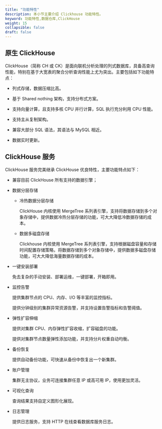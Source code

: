 ```yaml
---
title: "功能特性"
description: 本小节主要介绍 Clickhouse 功能特性。 
keyword: 功能特性,数据仓库,ClickHouse
weight: 15
collapsible: false
draft: false
---
```


## 原生 ClickHouse

ClickHouse（简称 CH 或 CK）是面向联机分析处理的列式数据库，具备高查询性能，特别在基于大宽表的聚合分析查询性能上尤为突出。主要包括如下功能特点：

- 列式存储，数据压缩比高。

- 基于 Shared nothing 架构，支持分布式方案。

- 支持向量计算，且支持多核 CPU 并行计算，SQL 执行充分利用 CPU 性能。

- 支持主从复制架构。

- 兼容大部分 SQL 语法，其语法与 MySQL 相近。

- 数据实时更新。

## ClickHouse 服务

ClickHouse 服务完美继承 ClickHouse 优良特性，主要功能特点如下：

- 兼容目前 ClickHouse 所有支持的数据引擎；

- 数据分层存储

  - 冷热数据分层存储

    ClickHouse 内核使用 MergeTree 系列表引擎，支持将数据存储到多个对象存储中，提供数据冷热分层存储的功能，可大大降低冷数据存储的成本。

  - 数据多磁盘存储

    Clickhouse 内核使用 MergeTree 系列表引擎，支持根据磁盘容量和存储时间配置存储策略，将数据存储到多个对象存储中，提供数据多磁盘存储功能，可大大降低海量数据存储的成本。

- 一键安装部署
  
  免去复杂的手动安装、部署运维，一键部署，开箱即用。

- 监控告警
  
  提供集群节点的 CPU、内存、I/O 等丰富的监控指标。

  提供分钟级别的集群异常资源告警，并支持设置告警指标和告警阈值。

- 弹性扩容伸缩
  
  提供对集群 CPU、内存弹性扩容收缩，扩容磁盘的功能。

  提供对集群节点数量弹性添加功能，并支持分片权重自动均衡。

- 备份恢复
  
  提供自动备份功能，可快速从备份中恢复出一个新集群。

- 账户管理
  
  集群无主协议，业务可连接集群任意 IP 或高可用 IP，使用更加灵活。

- 可视化查询
  
  查询结果支持自定义图形化展现。

- 日志管理
  
   提供日志服务，支持 HTTP 在线查看数据库服务日志。
